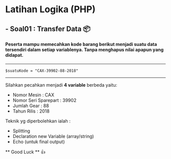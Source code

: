 
# Latihan Logika (PHP)

## - Soal01 : Transfer Data :package:

#### Peserta mampu memecahkan kode barang berikut menjadi suatu data tersendiri dalam setiap variablenya. Tanpa menghapus nilai apapun yang didapat.

- - - - 
```
$suatuKode = "CAX-39902-88-2018"
```
- - - - 

Silahkan pecahkan menjadi **4 variable** berbeda yaitu:
- Nomor Mesin : CAX
- Nomor Seri Sparepart : 39902
- Jumlah Gear : 88
- Tahun Rilis : 2018

Teknik yg diperbolehkan ialah :
- Splitting
- Declaration new Variable (array/string)
- Echo (untuk final output)


** Good Luck ** :+1: